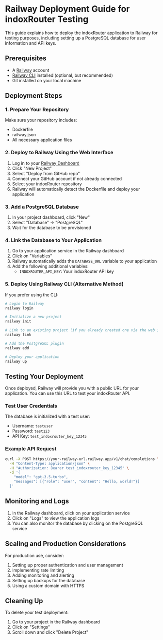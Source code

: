 # Railway Deployment Guide for indoxRouter Testing

This guide explains how to deploy the indoxRouter application to Railway for testing purposes, including setting up a PostgreSQL database for user information and API keys.

## Prerequisites

- A [Railway](https://railway.app/) account
- [Railway CLI](https://docs.railway.app/develop/cli) installed (optional, but recommended)
- Git installed on your local machine

## Deployment Steps

### 1. Prepare Your Repository

Make sure your repository includes:

- Dockerfile
- railway.json
- All necessary application files

### 2. Deploy to Railway Using the Web Interface

1. Log in to your [Railway Dashboard](https://railway.app/dashboard)
2. Click "New Project"
3. Select "Deploy from GitHub repo"
4. Connect your GitHub account if not already connected
5. Select your indoxRouter repository
6. Railway will automatically detect the Dockerfile and deploy your application

### 3. Add a PostgreSQL Database

1. In your project dashboard, click "New"
2. Select "Database" → "PostgreSQL"
3. Wait for the database to be provisioned

### 4. Link the Database to Your Application

1. Go to your application service in the Railway dashboard
2. Click on "Variables"
3. Railway automatically adds the `DATABASE_URL` variable to your application
4. Add the following additional variables:
   - `INDOXROUTER_API_KEY`: Your indoxRouter API key

### 5. Deploy Using Railway CLI (Alternative Method)

If you prefer using the CLI:

```bash
# Login to Railway
railway login

# Initialize a new project
railway init

# Link to an existing project (if you already created one via the web interface)
railway link

# Add the PostgreSQL plugin
railway add

# Deploy your application
railway up
```

## Testing Your Deployment

Once deployed, Railway will provide you with a public URL for your application. You can use this URL to test your indoxRouter API.

### Test User Credentials

The database is initialized with a test user:

- Username: `testuser`
- Password: `test123`
- API Key: `test_indoxrouter_key_12345`

### Example API Request

```bash
curl -X POST https://your-railway-url.railway.app/v1/chat/completions \
  -H "Content-Type: application/json" \
  -H "Authorization: Bearer test_indoxrouter_key_12345" \
  -d '{
    "model": "gpt-3.5-turbo",
    "messages": [{"role": "user", "content": "Hello, world!"}]
  }'
```

## Monitoring and Logs

1. In the Railway dashboard, click on your application service
2. Click on "Logs" to view the application logs
3. You can also monitor the database by clicking on the PostgreSQL service

## Scaling and Production Considerations

For production use, consider:

1. Setting up proper authentication and user management
2. Implementing rate limiting
3. Adding monitoring and alerting
4. Setting up backups for the database
5. Using a custom domain with HTTPS

## Cleaning Up

To delete your test deployment:

1. Go to your project in the Railway dashboard
2. Click on "Settings"
3. Scroll down and click "Delete Project"
